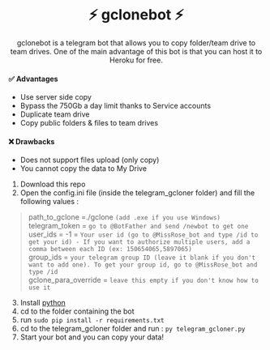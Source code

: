 <h1 align="center">⚡ gclonebot ⚡<br></h1> 

<p align="center">gclonebot is a telegram bot that allows you to copy folder/team drive to team drives. One of the main advantage of this bot is that you can host it to Heroku for free.<p/>

#### ✅ Advantages
- Use server side copy
- Bypass the 750Gb a day limit thanks to Service accounts
- Duplicate team drive
- Copy public folders & files to team drives

#### ❌ Drawbacks
- Does not support files upload (only copy)
- You cannot copy the data to My Drive

1. Download this repo
2. Open the config.ini file (inside the telegram_gcloner folder) and fill the following values :
> path_to_gclone =./gclone  `(add .exe if you use Windows)`<br>
> telegram_token = `go to @BotFather and send /newbot to get one`<br>
> user_ids = -1 = `Your user id (go to @MissRose_bot and type /id to get your id) - If you want to authorize multiple users, add a comma between each ID (ex: 150654065,5897065)`<br>
> group_ids = `your telegram group ID (leave it blank if you don't want to add one). To get your group id, go to @MissRose_bot and type /id`<br>
> gclone_para_override = `leave this empty if you don't know how to use it`<br>
3. Install [python](https://www.python.org/downloads/)
4. cd to the folder containing the bot
5. run `sudo pip install -r requirements.txt`
6. cd to the telegram_gcloner folder and run : `py telegram_gcloner.py`
7. Start your bot and you can copy your data!
